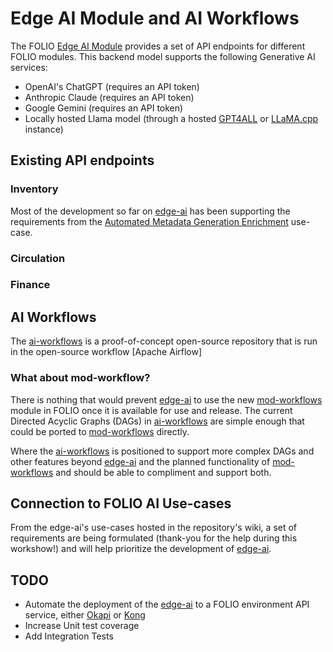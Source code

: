 # Edge AI Module and AI Workflows

The FOLIO [Edge AI Module][EDGE_AI] provides a set of 
API endpoints for different FOLIO modules. This backend model supports the following 
Generative AI services:

- OpenAI's ChatGPT (requires an API token)
- Anthropic Claude (requires an API token)
- Google Gemini (requires an API token)
- Locally hosted Llama model (through a hosted [GPT4ALL](https://www.nomic.ai/gpt4all) or [LLaMA.cpp](https://github.com/ggerganov/llama.cpp) instance)

## Existing API endpoints

### Inventory
Most of the development so far on [edge-ai][EDGE_AI] has been supporting the requirements from the 
[Automated Metadata Generation Enrichment](https://github.com/folio-labs/ai-workflows/wiki/Automated-Metadata-Generation-Enrichment)
use-case. 

### Circulation

### Finance

## AI Workflows
The [ai-workflows][AI_WRKFLW] is a proof-of-concept open-source repository that is run in the open-source
workflow [Apache Airflow]

### What about mod-workflow?
There is nothing that would prevent [edge-ai][EDGE_AI] to use the new [mod-workflows][MOD_WRKFLW]
module in FOLIO once it is available for use and release. The current Directed Acyclic Graphs (DAGs) in
[ai-workflows][AI_WRKFLW] are simple enough that could be ported to [mod-workflows][MOD_WRKFLW] directly.

Where the [ai-workflows][AI_WRKFLW] is positioned to support more complex DAGs and other features beyond
[edge-ai][EDGE_AI] and the planned functionality of [mod-workflows][MOD_WRKFLW] and should be able to 
compliment and support both. 

## Connection to FOLIO AI Use-cases
From the edge-ai's use-cases hosted in the repository's wiki, a set of requirements are
being formulated (thank-you for the help during this workshow!) and will help prioritize the development of [edge-ai][EDGE_AI].



## TODO
- Automate the deployment of the [edge-ai][EDGE_AI] to a FOLIO environment API service, 
  either [Okapi][OKAPI] or [Kong][KONG]
- Increase Unit test coverage
- Add Integration Tests

[AIRFLOW]: https://airflow.apache.org/
[AI_WRKFLW]: https://github.com/folio-labs/ai-workflows
[EDGE_AI]: https://github.com/folio-labs/edge-ai
[KONG]: https://konghq.com/
[MOD_WRKFLW]: https://github.com/folio-org/mod-workflow
[OKAPI]: https://github.com/folio-org/okapi
